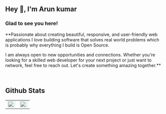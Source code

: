 ## Hey 👋, I'm Arun kumar  
  



### Glad to see you here!  
**Passionate about creating beautiful, responsive, and user-friendly web applications
I love building software that solves real world problems which is probably why everything I build is Open Source.

I am always open to new opportunities and connections. Whether you're looking for a skilled web developer for your next project or just want to network, feel free to reach out. Let's create something amazing together.**  
  

<br/>  



## Github Stats  
<table><tr><td valign="top" width="50%">

<img src="https://github-readme-stats.vercel.app/api?username=hiarun01&show_icons=true&count_private=true&hide_border=true" align="left" style="width: 100%" />

</td><td valign="top" width="50%">

<div align="center"><img src="https://github-readme-stats.vercel.app/api/top-langs/?username=hiarun01&hide_border=true&layout=compact" align="center" style="width: 100%" /></div>

</td></tr></table>  
